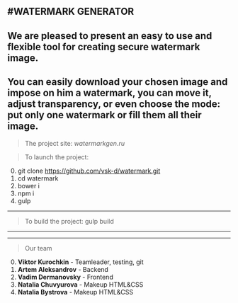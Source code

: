 #WATERMARK GENERATOR
---

We are pleased to present an easy to use and flexible tool for creating secure watermark image.
---
You can easily download your chosen image and impose on him a watermark, you can move it, adjust transparency, or even choose the mode: put only one watermark or fill them all their image.
----
>The project site: *watermarkgen.ru*

>To launch the project:
0. git clone https://github.com/vsk-d/watermark.git
1. cd watermark
2. bower i
3. npm i
4. gulp
---
>To build the project:
gulp build

---
---

>Our team
0. **Viktor Kurochkin** - Teamleader, testing, git
1. **Artem Aleksandrov** - Backend
2. **Vadim Dermanovsky** - Frontend
3. **Natalia Chuvyurova** - Makeup HTML&CSS
4. **Natalia Bystrova** - Makeup HTML&CSS